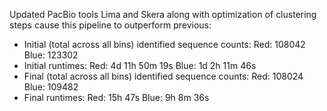 Updated PacBio tools Lima and Skera along with optimization of clustering steps cause this pipeline to outperform previous: 

- Initial (total across all bins) identified sequence counts: Red: 108042 Blue: 123302  
- Initial runtimes: Red: 4d 11h 50m 19s Blue: 1d 2h 11m 46s  
- Final (total across all bins) identified sequence counts: Red: 108024 Blue: 109482 
- Final runtimes: Red: 15h 47s Blue: 9h 8m 36s 
